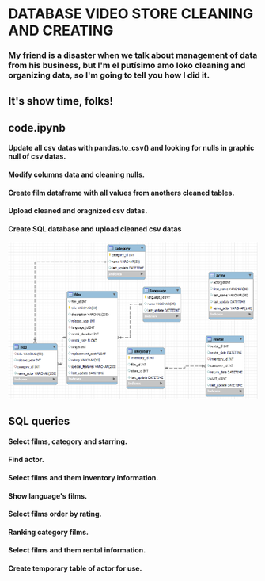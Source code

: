 # DATABASE VIDEO STORE CLEANING AND CREATING

### My friend is a disaster when we talk about management of data from his business, but I'm el putísimo amo loko cleaning and organizing data, so I'm going to tell you how I did it.

## It's show time, folks!

## code.ipynb
#### Update all csv datas with pandas.to_csv() and looking for nulls in graphic null of csv datas.
#### Modify columns data and cleaning nulls.
#### Create film dataframe with all values from anothers cleaned tables.
#### Upload cleaned and oragnized csv datas.
#### Create SQL database and upload cleaned csv datas

![alt text](https://github.com/trabalong/project2_building_sqldata/blob/main/images/database.png?raw=true)

## SQL queries
#### Select films, category and starring.
#### Find actor.
#### Select films and them inventory information.
#### Show language's films.
#### Select films order by rating.
#### Ranking category films.
#### Select films and them rental information.
#### Create temporary table of actor for use.
